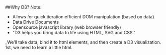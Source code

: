 ##Why D3?
Note: 
*  Allows for quick iteration efficient DOM manipulation (based on data)  
*  Data Drive Documents  
*  Opensource javascript library  (web browser friendly)
*  "D3 helps you bring data to life using HTML, SVG and CSS."  

_We'll take data, bind it to html elements, and then create a D3 visualization.
1st, we need to learn a little html.



